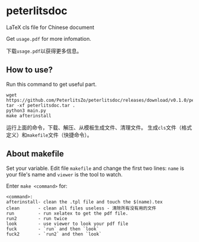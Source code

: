 # peterlitsdoc

LaTeX cls file for Chinese document

Get `usage.pdf` for more infomation.

下载`usage.pdf`以获得更多信息。

## How to use?

Run this command to get useful part.

```
wget https://github.com/PeterlitsZo/peterlitsdoc/releases/download/v0.1.0/peterlitsdoc.tar
tar -xf peterlitsdoc.tar .
python3 main.py
make afterinstall
```

运行上面的命令，下载、解压、从模板生成文件、清理文件。
生成`cls`文件（格式定义）和`makefile`文件（快捷命令）。

## About makefile

Set your variable. Edit file `makefile` and change the first two
lines: `name` is your file's name and `viewer` is the tool to watch.

Enter `make <command>` for:

```
<command>:
afterinstall- clean the .tpl file and touch the $(name).tex
clean       - clean all files useless - 清除所有没有用的文件
run         - run xelatex to get the pdf file.
run2        - run twice
look        - use viewer to look your pdf file
fuck        - `run` and then `look`
fuck2       - `run2` and then `look`
```

